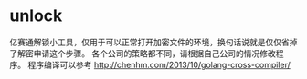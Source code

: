 unlock
======
亿赛通解锁小工具，仅用于可以正常打开加密文件的环境，换句话说就是仅仅省掉了解密申请这个步骤。
各个公司的策略都不同，请根据自己公司的情况修改程序。
程序编译可以参考 http://chenhm.com/2013/10/golang-cross-compiler/

